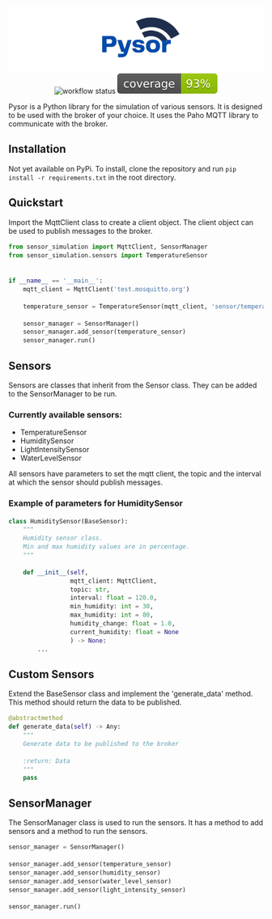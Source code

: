<div align="center">
<img src="artwork/Pysor.png" alt="logo"/>
</div>

<div align="center">
<img src="https://github.com/CodeSwallow/pysor/actions/workflows/python-package.yml/badge.svg" alt="workflow status"/>
<img src="artwork/coverage.svg" alt="coverage"/>
</div>

Pysor is a Python library for the simulation of various sensors. It is designed to be used with the broker of your choice.
It uses the Paho MQTT library to communicate with the broker.

## Installation
Not yet available on PyPi. To install, clone the repository and run `pip install -r requirements.txt` in the root directory.

## Quickstart
Import the MqttClient class to create a client object. The client object can be used to publish messages to the broker.

```python
from sensor_simulation import MqttClient, SensorManager
from sensor_simulation.sensors import TemperatureSensor


if __name__ == '__main__':
    mqtt_client = MqttClient('test.mosquitto.org')

    temperature_sensor = TemperatureSensor(mqtt_client, 'sensor/temperature')

    sensor_manager = SensorManager()
    sensor_manager.add_sensor(temperature_sensor)
    sensor_manager.run()
```

## Sensors
Sensors are classes that inherit from the Sensor class. They can be added to the SensorManager to be run.
### Currently available sensors:
- TemperatureSensor
- HumiditySensor
- LightIntensitySensor
- WaterLevelSensor

All sensors have parameters to set the mqtt client, the topic and the interval at which the sensor should publish messages.

### Example of parameters for HumiditySensor
```python
class HumiditySensor(BaseSensor):
    """
    Humidity sensor class.
    Min and max humidity values are in percentage.
    """

    def __init__(self,
                 mqtt_client: MqttClient,
                 topic: str,
                 interval: float = 120.0,
                 min_humidity: int = 30,
                 max_humidity: int = 80,
                 humidity_change: float = 1.0,
                 current_humidity: float = None
                 ) -> None:
        ...
```

## Custom Sensors
Extend the BaseSensor class and implement the 'generate_data' method. This method should return the data to be published.
```python
@abstractmethod
def generate_data(self) -> Any:
    """
    Generate data to be published to the broker

    :return: Data
    """
    pass
```

## SensorManager
The SensorManager class is used to run the sensors. It has a method to add sensors and a method to run the sensors.
```python
sensor_manager = SensorManager()

sensor_manager.add_sensor(temperature_sensor)
sensor_manager.add_sensor(humidity_sensor)
sensor_manager.add_sensor(water_level_sensor)
sensor_manager.add_sensor(light_intensity_sensor)

sensor_manager.run()
```
